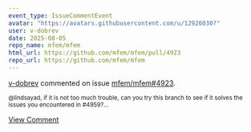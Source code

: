 ```yaml
---
event_type: IssueCommentEvent
avatar: "https://avatars.githubusercontent.com/u/12926030?"
user: v-dobrev
date: 2025-08-05
repo_name: mfem/mfem
html_url: https://github.com/mfem/mfem/pull/4923
repo_url: https://github.com/mfem/mfem
---
```


<a href='https://github.com/v-dobrev' target='_blank'>v-dobrev</a> commented on issue <a href='https://github.com/mfem/mfem/pull/4923' target='_blank'>mfem/mfem#4923</a>.

<small>@lindsayad, if it is not too much trouble, can you try this branch to see if it solves the issues you encountered in #4959?...</small>

<a href='https://github.com/mfem/mfem/pull/4923' target='_blank'>View Comment</a>